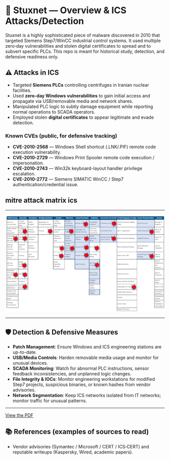 # 🐍 Stuxnet — Overview & ICS Attacks/Detection

Stuxnet is a highly sophisticated piece of malware discovered in 2010 that targeted Siemens Step7/WinCC industrial control systems. It used multiple zero‑day vulnerabilities and stolen digital certificates to spread and to subvert specific PLCs. This repo is meant for historical study, detection, and defensive readiness only.

## ⚠️ Attacks in ICS

* Targeted **Siemens PLCs** controlling centrifuges in Iranian nuclear facilities.
* Used **zero-day Windows vulnerabilities** to gain initial access and propagate via USB/removable media and network shares.
* Manipulated PLC logic to subtly damage equipment while reporting normal operations to SCADA operators.
* Employed stolen **digital certificates** to appear legitimate and evade detection.

### Known CVEs (public, for defensive tracking)

* **CVE-2010-2568** — Windows Shell shortcut (.LNK/.PIF) remote code execution vulnerability.
* **CVE-2010-2729** — Windows Print Spooler remote code execution / impersonation.
* **CVE-2010-2743** — Win32k keyboard-layout handler privilege escalation.
* **CVE-2010-2772** — Siemens SIMATIC WinCC / Step7 authentication/credential issue.
## mitre attack matrix ics

---

<img src="poc.png"  >

---

## 🛡️ Detection & Defensive Measures

* **Patch Management**: Ensure Windows and ICS engineering stations are up-to-date.
* **USB/Media Controls**: Harden removable media usage and monitor for unusual devices.
* **SCADA Monitoring**: Watch for abnormal PLC instructions, sensor feedback inconsistencies, and unplanned logic changes.
* **File Integrity & IOCs**: Monitor engineering workstations for modified Step7 projects, suspicious binaries, or known hashes from vendor advisories.
* **Network Segmentation**: Keep ICS networks isolated from IT networks; monitor traffic for unusual patterns.

---

[View the PDF](report.pdf.pdf)




## 📚 References (examples of sources to read)

* Vendor advisories (Symantec / Microsoft / CERT / ICS‑CERT) and reputable writeups (Kaspersky, Wired, academic papers).




